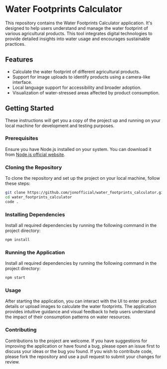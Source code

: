 # Water Footprints Calculator

This repository contains the Water Footprints Calculator application. It's designed to help users understand and manage the water footprint of various agricultural products. This tool integrates digital technologies to provide detailed insights into water usage and encourages sustainable practices.

## Features

- Calculate the water footprint of different agricultural products.
- Support for image uploads to identify products using a camera-like interface.
- Local language support for accessibility and broader adoption.
- Visualization of water-stressed areas affected by product consumption.

## Getting Started

These instructions will get you a copy of the project up and running on your local machine for development and testing purposes.

### Prerequisites

Ensure you have Node.js installed on your system. You can download it from [Node.js official website](https://nodejs.org/).

### Cloning the Repository

To clone the repository and set up the project on your local machine, follow these steps:

```bash
git clone https://github.com/jonofficial/water_footprints_calculator.git
cd water_footprints_calculator
code .
```

### Installing Dependencies

Install all required dependencies by running the following command in the project directory:

```bash
npm install
```

### Running the Application

Install all required dependencies by running the following command in the project directory:


```bash
npm start
```

### Usage
After starting the application, you can interact with the UI to enter product details or upload images to calculate the water footprints. The application provides intuitive guidance and visual feedback to help users understand the impact of their consumption patterns on water resources.

### Contributing
Contributions to the project are welcome. If you have suggestions for improving the application or have found a bug, please open an issue first to discuss your ideas or the bug you found. If you wish to contribute code, please fork the repository and use a pull request to submit your changes for review.
